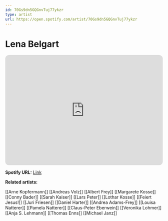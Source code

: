 ```yaml
---
id: 70Gs9dn5GQGnvTuj77ykzr
type: artist
url: https://open.spotify.com/artist/70Gs9dn5GQGnvTuj77ykzr
---
```

# Lena Belgart

<iframe style="border-radius:12px" src="https://open.spotify.com/embed/artist/70Gs9dn5GQGnvTuj77ykzr" width="100%" height="352" frameBorder="0" allowfullscreen="" allow="autoplay; clipboard-write; encrypted-media; fullscreen; picture-in-picture" loading="lazy"></iframe>

**Spotify URL:** [Link](https://open.spotify.com/artist/70Gs9dn5GQGnvTuj77ykzr)

**Related artists:**

[[Arne Kopfermann]]
[[Andreas Volz]]
[[Albert Frey]]
[[Margarete Kosse]]
[[Conny Bader]]
[[Sarah Kaiser]]
[[Lars Peter]]
[[Lothar Kosse]]
[[Feiert Jesus!]]
[[Juri Friesen]]
[[Daniel Harter]]
[[Andrea Adams-Frey]]
[[Louisa Natterer]]
[[Pamela Natterer]]
[[Claus-Peter Eberwein]]
[[Veronika Lohmer]]
[[Anja S. Lehmann]]
[[Thomas Enns]]
[[Michael Janz]]
